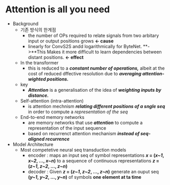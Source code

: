# Attention is all you need

* Background
    * 기존 방식의 한계점
        - the number of OPs required to relate signals from two arbitary input or output positions grows **<- cause**
        - linearly for ConvS2S andd logarithmically for ByteNet. **->**This Makes it more difficult to learn dependencies between distant positions. **<- effect** 
    * In the transformer
        - this is reduced to a <span style='background-color: $ffdce0'>**_constant number of operations,_**</span> albeit at the cost of reduced dffective resolution due to <span style='background-color: $ffdce0'>**_averaging attention-wighted positions._**</span>
    * key
        - <span style='background-color: $ffdce0'>**_Attention_**</span> is a generalisation of the idea of <span style='background-color: $ffdce0'>**_weighting inputs by distance._**</span>
    * Self-attention (intra-attention)
        - is attention mechnism <span style='background-color: $ffdce0'>**_relating different positions of a sngle seq_**</span> in order to compute a _representation of the seq_
    * End-to-end memory networks
        - are memory networks that use <span style='background-color: $ffdce0'>**_attention_**</span> to compute a representation of the input sequence
        - based on recurrenct attention mechanism <span style='background-color: $ffdce0'>**_instead of seq-aligned recurrence_**</span>
* Model Architecture
    * Most competetive neural seq transduction models 
        - encoder : maps an input seq of symbol representations **_x_ = (_x~1_, _x~2_, ..., _x~n_)** to a sequence of continuous representations **_z_ = (_z~1_, _z~2_, ..., _z~n_)**
        - decoder : Given **_z_ = (_z~1_, _z~2_, ..., _z~n_)** generate an ouput seq **(_y~1_, _y~2_, ..., _y~n_)** of symbols **one element at ta time**